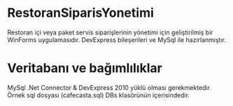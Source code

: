 RestoranSiparisYonetimi
=======================

Restoran içi veya paket servis siparişlerinin yönetimi için geliştirilmiş bir WinForms uygulamasıdır. DevExpress bileşenleri ve MySql ile hazırlanmıştır.

Veritabanı ve bağımlılıklar
=======================
MySql .Net Connector & DevExpress 2010 yüklü olması gerekmektedir.
Örnek sql dosyası (cafecasta.sql) DBs klasörünün içerisindedir.


